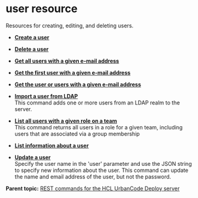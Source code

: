 # user resource

Resources for creating, editing, and deleting users.

-   **[Create a user](../../com.udeploy.api.doc/topics/rest_cli_user_create_put.md)**  

-   **[Delete a user](../../com.udeploy.api.doc/topics/rest_cli_user_delete_put.md)**  

-   **[Get all users with a given e-mail address](../../com.udeploy.api.doc/topics/rest_cli_user_alluserswithemail_get.md)**  

-   **[Get the first user with a given e-mail address](../../com.udeploy.api.doc/topics/rest_cli_user_firstuserwithemail_get.md)**  

-   **[Get the user or users with a given e-mail address](../../com.udeploy.api.doc/topics/rest_cli_user_byemail_get.md)**  

-   **[Import a user from LDAP](../../com.udeploy.api.doc/topics/rest_cli_user_import_put.md)**  
 This command adds one or more users from an LDAP realm to the server.
-   **[List all users with a given role on a team](../../com.udeploy.api.doc/topics/rest_cli_user_inroleonteam_get.md)**  
 This command returns all users in a role for a given team, including users that are associated via a group membership
-   **[List information about a user](../../com.udeploy.api.doc/topics/rest_cli_user_info_get.md)**  

-   **[Update a user](../../com.udeploy.api.doc/topics/rest_cli_user_update_put.md)**  
 Specify the user name in the 'user' parameter and use the JSON string to specify new information about the user. This command can update the name and email address of the user, but not the password.

**Parent topic:** [REST commands for the HCL UrbanCode Deploy server](../../com.udeploy.reference.doc/topics/rest_api_ref_commands.md)

